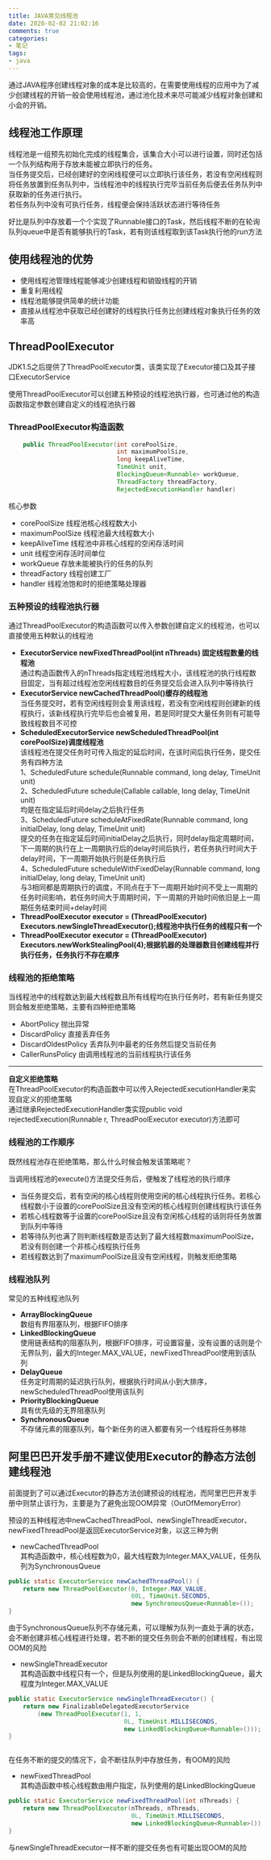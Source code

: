 ```yaml
---
title: JAVA常见线程池 
date: 2020-02-02 21:02:16
comments: true
categories: 
- 笔记
tags: 
- java
---
```


通过JAVA程序创建线程对象的成本是比较高的，在需要使用线程的应用中为了减少创建线程的开销一般会使用线程池，通过池化技术来尽可能减少线程对象创建和小会的开销。

<!-- more -->  
## 线程池工作原理  
线程池是一组预先初始化完成的线程集合，该集合大小可以进行设置，同时还包括一个队列结构用于存放未能被立即执行的任务。  
当任务提交后，已经创建好的空闲线程便可以立即执行该任务，若没有空闲线程则将任务放置到任务队列中，当线程池中的线程执行完毕当前任务后便去任务队列中获取新的任务进行执行。  
若任务队列中没有可执行任务，线程便会保持活跃状态进行等待任务    

好比是队列中存放着一个个实现了Runnable接口的Task，然后线程不断的在轮询队列queue中是否有能够执行的Task，若有则该线程取到该Task执行他的run方法  

## 使用线程池的优势  
* 使用线程池管理线程能够减少创建线程和销毁线程的开销  
* 重复利用线程  
* 线程池能够提供简单的统计功能   
* 直接从线程池中获取已经创建好的线程执行任务比创建线程对象执行任务的效率高  

## ThreadPoolExecutor  
JDK1.5之后提供了ThreadPoolExecutor类，该类实现了Executor接口及其子接口ExecutorService  
  
使用ThreadPoolExecutor可以创建五种预设的线程池执行器，也可通过他的构造函数指定参数创建自定义的线程池执行器  

### ThreadPoolExecutor构造函数    

```java  
    public ThreadPoolExecutor(int corePoolSize,
                              int maximumPoolSize,
                              long keepAliveTime,
                              TimeUnit unit,
                              BlockingQueue<Runnable> workQueue,
                              ThreadFactory threadFactory,
                              RejectedExecutionHandler handler)


```


核心参数  
* corePoolSize 线程池核心线程数大小  
* maximumPoolSize 线程池最大线程数大小  
* keepAliveTime 线程池中非核心线程的空闲存活时间  
* unit 线程空闲存活时间单位  
* workQueue 存放未能被执行的任务的队列  
* threadFactory 线程创建工厂  
* handler 线程池饱和时的拒绝策略处理器   


### 五种预设的线程池执行器  
通过ThreadPoolExecutor的构造函数可以传入参数创建自定义的线程池，也可以直接使用五种默认的线程池  
* **ExecutorService newFixedThreadPool(int nThreads)  固定线程数量的线程池**  
通过构造函数传入的nThreads指定线程池线程大小，该线程池的执行线程数目固定，当有超过线程池空闲线程数目的任务提交后会进入队列中等待执行  
* **ExecutorService newCachedThreadPool()缓存的线程池**  
当任务提交时，若有空闲线程则会复用该线程，若没有空闲线程则创建新的线程执行，该新线程执行完毕后也会被复用，若是同时提交大量任务则有可能导致线程数目不可控  
* **ScheduledExecutorService newScheduledThreadPool(int corePoolSize)调度线程池**  
该线程池在提交任务时可传入指定的延后时间，在该时间后执行任务，提交任务有四种方法  
1、ScheduledFuture schedule(Runnable command, long delay, TimeUnit unit)  
2、ScheduledFuture schedule(Callable callable, long delay, TimeUnit unit)  
均是在指定延后时间delay之后执行任务  
3、ScheduledFuture scheduleAtFixedRate(Runnable command, long initialDelay, long delay, TimeUnit unit)  
提交的任务在指定延后时间initialDelay之后执行，同时delay指定周期时间，下一周期的执行在上一周期执行后的delay时间后执行，若任务执行时间大于delay时间，下一周期开始执行则是任务执行后  
4、ScheduledFuture scheduleWithFixedDelay(Runnable command, long initialDelay, long delay, TimeUnit unit)  
与3相同都是周期执行的调度，不同点在于下一周期开始时间不受上一周期的任务时间影响，若任务时间大于周期时间，下一周期的开始时间依旧是上一周期任务结束时间+delay时间    
* **ThreadPoolExecutor executor = (ThreadPoolExecutor) Executors.newSingleThreadExecutor();线程池中执行任务的线程只有一个**  
* **ThreadPoolExecutor executor = (ThreadPoolExecutor) Executors.newWorkStealingPool(4);根据机器的处理器数目创建线程并行执行任务，任务执行不存在顺序**

### 线程池的拒绝策略  
当线程池中的线程数达到最大线程数且所有线程均在执行任务时，若有新任务提交则会触发拒绝策略，主要有四种拒绝策略  
* AbortPolicy 抛出异常  
* DiscardPolicy 直接丢弃任务  
* DiscardOldestPolicy 丢弃队列中最老的任务然后提交当前任务  
* CallerRunsPolicy 由调用线程池的当前线程执行该任务    
----
**自定义拒绝策略**  
在ThreadPoolExecutor的构造函数中可以传入RejectedExecutionHandler来实现自定义的拒绝策略  
通过继承RejectedExecutionHandler类实现public void rejectedExecution(Runnable r, ThreadPoolExecutor executor)方法即可



### 线程池的工作顺序  
既然线程池存在拒绝策略，那么什么时候会触发该策略呢？  

当调用线程池的execute()方法提交任务后，便触发了线程池的执行顺序  
  
  - 当任务提交后，若有空闲的核心线程则使用空闲的核心线程执行任务。若核心线程数小于设置的corePoolSize且没有空闲的核心线程则创建线程执行该任务  
  - 若核心线程数等于设置的corePoolSize且没有空闲核心线程的话则将任务放置到队列中等待
  - 若等待队列也满了则判断线程数是否达到了最大线程数maximumPoolSize，若没有则创建一个非核心线程执行任务  
  - 若线程数达到了maximumPoolSize且没有空闲线程，则触发拒绝策略   

### 线程池队列  
常见的五种线程池队列  
* **ArrayBlockingQueue**  
数组有界阻塞队列，根据FIFO排序
* **LinkedBlockingQueue**  
使用链表结构的阻塞队列，根据FIFO排序，可设置容量，没有设置的话则是个无界队列，最大的Integer.MAX_VALUE，newFixedThreadPool使用到该队列  
* **DelayQueue**  
任务定时周期的延迟执行队列，根据执行时间从小到大排序，newScheduledThreadPool使用该队列  
* **PriorityBlockingQueue**  
具有优先级的无界阻塞队列  
* **SynchronousQueue**  
不存储元素的阻塞队列，每个新任务的进入都要有另一个线程将任务移除    

## 阿里巴巴开发手册不建议使用Executor的静态方法创建线程池  
前面提到了可以通过Executor的静态方法创建预设的线程池，而阿里巴巴开发手册中则禁止该行为，主要是为了避免出现OOM异常（OutOfMemoryError）  
  
预设的五种线程池中newCachedThreadPool、newSingleThreadExecutor、newFixedThreadPool是返回ExecutorService对象，以这三种为例  
* newCachedThreadPool    
其构造函数中，核心线程数为0，最大线程数为Integer.MAX_VALUE，任务队列为SynchronousQueue

```java  
public static ExecutorService newCachedThreadPool() {
    return new ThreadPoolExecutor(0, Integer.MAX_VALUE,
                                  60L, TimeUnit.SECONDS,
                                  new SynchronousQueue<Runnable>());
}


```

由于SynchronousQueue队列不存储元素，可以理解为队列一直处于满的状态，会不断创建非核心线程进行处理，若不断的提交任务则会不断的创建线程，有出现OOM的风险  
* newSingleThreadExecutor  
其构造函数中线程只有一个，但是队列使用的是LinkedBlockingQueue，最大程度为Integer.MAX_VALUE  

```java  
public static ExecutorService newSingleThreadExecutor() {
    return new FinalizableDelegatedExecutorService
        (new ThreadPoolExecutor(1, 1,
                                0L, TimeUnit.MILLISECONDS,
                                new LinkedBlockingQueue<Runnable>()));
}



```

在任务不断的提交的情况下，会不断往队列中存放任务，有OOM的风险  
* newFixedThreadPool  
其构造函数中核心线程数由用户指定，队列使用的是LinkedBlockingQueue  

```java  
public static ExecutorService newFixedThreadPool(int nThreads) {
    return new ThreadPoolExecutor(nThreads, nThreads,
                                  0L, TimeUnit.MILLISECONDS,
                                  new LinkedBlockingQueue<Runnable>());
}


```

与newSingleThreadExecutor一样不断的提交任务也有可能出现OOM的风险



